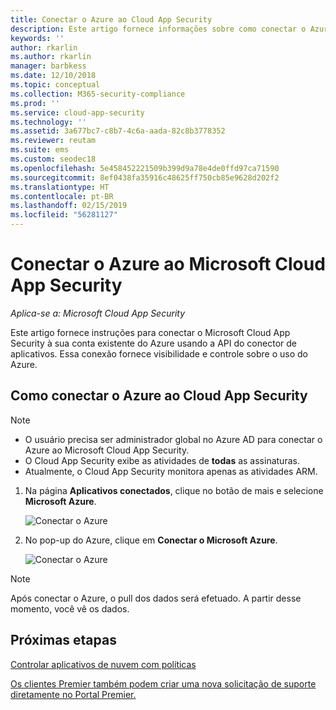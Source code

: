 ```yaml
---
title: Conectar o Azure ao Cloud App Security
description: Este artigo fornece informações sobre como conectar o Azure ao Cloud App Security usando o conector de API para obter visibilidade e controle sobre o uso.
keywords: ''
author: rkarlin
ms.author: rkarlin
manager: barbkess
ms.date: 12/10/2018
ms.topic: conceptual
ms.collection: M365-security-compliance
ms.prod: ''
ms.service: cloud-app-security
ms.technology: ''
ms.assetid: 3a677bc7-c8b7-4c6a-aada-82c8b3778352
ms.reviewer: reutam
ms.suite: ems
ms.custom: seodec18
ms.openlocfilehash: 5e458452221509b399d9a78e4de0ffd97ca71590
ms.sourcegitcommit: 8ef0438fa35916c48625ff750cb85e9628d202f2
ms.translationtype: HT
ms.contentlocale: pt-BR
ms.lasthandoff: 02/15/2019
ms.locfileid: "56281127"
---
```

# <a name="connect-azure-to-microsoft-cloud-app-security"></a>Conectar o Azure ao Microsoft Cloud App Security

*Aplica-se a: Microsoft Cloud App Security*

Este artigo fornece instruções para conectar o Microsoft Cloud App Security à sua conta existente do Azure usando a API do conector de aplicativos. Essa conexão fornece visibilidade e controle sobre o uso do Azure. 
  
## <a name="how-to-connect-azure-to-cloud-app-security"></a>Como conectar o Azure ao Cloud App Security  
  
> [!NOTE]
> - O usuário precisa ser administrador global no Azure AD para conectar o Azure ao Microsoft Cloud App Security. 
> - O Cloud App Security exibe as atividades de **todas** as assinaturas.
>-  Atualmente, o Cloud App Security monitora apenas as atividades ARM. 
 
1.  Na página **Aplicativos conectados**, clique no botão de mais e selecione **Microsoft Azure**.  
  
     ![Conectar o Azure](./media/connect-azure-menu.png) 

2.  No pop-up do Azure, clique em **Conectar o Microsoft Azure**.

      ![Conectar o Azure](./media/connect-azure.png) 
 
> [!NOTE] 
> Após conectar o Azure, o pull dos dados será efetuado. A partir desse momento, você vê os dados.


## <a name="next-steps"></a>Próximas etapas 
[Controlar aplicativos de nuvem com políticas](control-cloud-apps-with-policies.md)   

[Os clientes Premier também podem criar uma nova solicitação de suporte diretamente no Portal Premier.](https://premier.microsoft.com/)  
  
  
